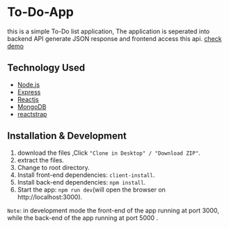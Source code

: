# To-Do-App

 this is a simple To-Do list application, The application is seperated into backend API generate JSON response and frontend access this api.
 [check demo](https://boiling-dusk-99236.herokuapp.com/)
 
 
 ## Technology Used
 
 - [Node.js](https://nodejs.org/en/)
 - [Express](https://expressjs.com/)
 - [Reactjs](https://reactjs.org/)
 - [MongoDB](https://www.mongodb.com/)
 - [reactstrap](https://reactstrap.github.io/)
 
 
 ## Installation & Development
 
 
 1. download the files ,Click `"Clone in Desktop" / "Download ZIP"`.
 2. extract the files.
 3. Change to root directory.
 4. Install front-end dependencies: `client-install`.
 5. Install back-end dependencies: `npm install`.
 6. Start the app: `npm run dev`(will open the browser on http://localhost:3000).


`Note`: 
in development mode the front-end of the app running at port 3000, while the back-end of the app running at port 5000 .
